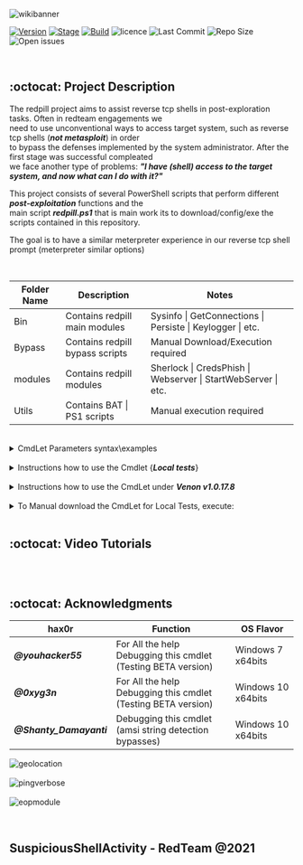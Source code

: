 
![wikibanner](https://user-images.githubusercontent.com/23490060/107761196-e0a29880-6d22-11eb-9dfc-35028c9463f6.png)

[![Version](https://img.shields.io/badge/redpill-1.2.5-brightgreen.svg?maxAge=259200)]()
[![Stage](https://img.shields.io/badge/Release-Stable-brightgreen.svg)]()
[![Build](https://img.shields.io/badge/Supported_OS-Windows-orange.svg)]()
![licence](https://img.shields.io/badge/license-GPLv3-brightgreen.svg)
![Last Commit](https://img.shields.io/github/last-commit/r00t-3xp10it/redpill)
![Repo Size](https://img.shields.io/github/repo-size/r00t-3xp10it/redpill)
![Open issues](https://img.shields.io/bitbucket/issues/r00t-3xp10it/redpill)

<br />

## :octocat: Project Description
The redpill project aims to assist reverse tcp shells in post-exploration tasks. Often in redteam engagements we<br />
need to use unconventional ways to access target system, such as reverse tcp shells (<b><i>not metasploit</i></b>) in order<br />
to bypass the defenses implemented by the system administrator. After the first stage was successful compleated<br />
we face another type of problems: <b><i>"I have (shell) access to the target system, and now what can I do with it?"</i></b><br />

This project consists of several PowerShell scripts that perform different <b><i>post-exploitation</i></b> functions and the<br />
main script <b><i>redpill.ps1</i></b> that is main work its to download/config/exe the scripts contained in this repository.<br />

The goal is to have a similar meterpreter experience in our reverse tcp shell prompt (meterpreter similar options)<br />

<br />

|Folder Name|Description|Notes|
|---|---|---|
|Bin|Contains redpill main modules|Sysinfo \| GetConnections \| Persiste \| Keylogger \| etc.|
|Bypass|Contains redpill bypass scripts|Manual Download/Execution required|
|modules|Contains redpill modules|Sherlock \| CredsPhish \| Webserver \| StartWebServer \| etc.|
|Utils|Contains BAT \| PS1 scripts| Manual execution required|

<br />

<details>
<summary>CmdLet Parameters syntax\examples</summary>

<br />

     This cmdlet belongs to the structure of venom v1.0.17.8 as a post-exploitation module.
     venom amsi evasion agents automatically uploads this CmdLet to %TMP% directory to be
     easily accessible in our reverse tcp shell ( shell prompt ).

<br />

<i>To List All Parameters Available, execute in powershell prompt:</i>

     .\redpill.ps1 -Help Parameters

<br />

|CmdLet Parameter Name|Parameter Arguments|Description|
|---|---|---|
|-SysInfo| Enum \| Verbose |Quick System Info OR Verbose Enumeration|
|-GetConnections| Enum \| Verbose |Enumerate Remote Host Active TCP Connections|
|-GetDnsCache| Enum \| Clear |Enumerate\Clear remote host DNS cache entrys|
|-GetInstalled| Enum |Enumerate Remote Host Applications Installed|
|-GetProcess| Enum \| Kill |Enumerate OR Kill Remote Host Running Process(s)|
|-GetTasks| Enum \| Create \| Delete |Enumerate\Create\Delete Remote Host Running Tasks|
|-GetLogs| Enum \| Verbose \| Clear |Enumerate eventvwr logs OR Clear All event logs|
|-GetBrowsers| Enum \| Verbose |Enumerate Installed Browsers and Versions OR Verbose|
|-Screenshot| 1 |Capture 1 Desktop Screenshot and Store it on %TMP%|
|-Camera| Enum \| Snap |Enum computer webcams OR capture default webcam snapshot|
|-StartWebServer| Python \| Powershell |Downloads webserver to %TMP% and executes the WebServer|
|-Keylogger| Start \| Stop |Start OR Stop recording remote host keystrokes|
|-MouseLogger| Start |Capture Screenshots of Mouse Clicks for 10 seconds|
|-PhishCreds| Start |Promp current user for a valid credential and leak captures|
|-GetPasswords| Enum \| Dump |Enumerate passwords of diferent locations {Store\|Regedit\|Disk}|
|-WifiPasswords| Dump \| ZipDump |Enum Available SSIDs OR ZipDump All Wifi passwords|
|-EOP| Enum \| Verbose |Find Missing Software Patchs for Privilege Escalation|
|-ADS| Enum \| Create \| Exec \| Clear|Hidde scripts { bat \| ps1 \| exe } on $DATA records (ADS)|
|-BruteZip| $Env:TMP\archive.zip |Brute force sellected Zip archive with the help of 7z.exe|
|-Upload| script.ps1|Upload script.ps1 from attacker apache2 webroot|
|-Persiste| $Env:TMP\Script.ps1 |Persiste script.ps1 on every startup {BeaconHome}|
|-CleanTracks| Clear \| Paranoid |Clean disk artifacts left behind {clean system tracks}|
|-AppLocker| Enum |Enumerate AppLocker Directorys with weak permissions|
|-FileMace| $Env:TMP\test.txt |Change File Mace {CreationTime,LastAccessTime,LastWriteTime}|
|-MetaData| $Env:TMP\test.exe |Display files \ applications description (metadata)|
|-PEHollow| $Env:TMP\test.exe |PE Process Hollowing {impersonate explorer.exe as parent}|
|-MsgBox| "Hello World." |Spawns "Hello World." msgBox on local host {wscriptComObject}|
|-SpeakPrank| "Hello World." |Make remote host speak user input sentence {prank}|
|-NetTrace| Enum |Agressive Enumeration with the help of netsh {native}|
|-PingSweep| Enum \| Verbose |Enumerate Active IP Address and open ports on Local Lan|
|-DnsSpoof| Enum \| Redirect \| Clear | Redirect Domain Names to our Phishing IP address|

<br />

<i>To Display Detailed information about each parameter execute:</i>

     Syntax : .\redpill.ps1 -Help [ Parameter Name ]
     Example: .\redpill.ps1 -Help WifiPasswords

![Parametershelp](https://user-images.githubusercontent.com/23490060/107767610-1e0c2380-6d2d-11eb-946e-ce4988087dca.png)

</details>

<br />

<details>
<summary>Instructions how to use the Cmdlet {<b><i>Local tests</i></b>}</summary>

<br />

     This cmdlet belongs to the structure of venom v1.0.17.8 as a post-exploitation module.
     venom amsi evasion agents automatically uploads this CmdLet to %TMP% directory to be
     easily accessible in our reverse tcp shell ( shell ).

     'this section describes how to test this Cmdlet Locally without exploiting target host'

<br />

1º - Download CmdLet from GitHub repository to <b><i>'Local Disk'</i></b>

    iwr -Uri https://raw.githubusercontent.com/r00t-3xp10it/redpill/main/redpill.ps1 -OutFile redpill.ps1

<br />

2º - Set Powershell Execution Policy to <b><i>'UnRestricted'</i></b>

     Set-ExecutionPolicy UnRestricted -Scope CurrentUser

![ste](https://user-images.githubusercontent.com/23490060/106375669-f2308b80-6385-11eb-8cff-947178c52915.png)

<br />

3º -  Browse to <b><i>'redpill.ps1'</i></b> storage directory

     cd C:\Users\pedro\Desktop

![redpillpath](https://user-images.githubusercontent.com/23490060/107781146-76e4b780-6d3f-11eb-9a41-de1163086c70.png)

<br />

4º - Access CmdLet Help Menu {All Parameters}

     .\redpill.ps1 -Help Parameters

![menu](https://user-images.githubusercontent.com/23490060/107781666-0c804700-6d40-11eb-9fbc-4826705534e5.png)

<br />

5º - Access <b><i>[ -WifiPasswords ]</i></b> Detailed Parameter Help

     Syntax : .\redpill.ps1 -Help [ Parameter Name ]
     Example: .\redpill.ps1 -Help WifiPasswords

![Parametershelp](https://user-images.githubusercontent.com/23490060/107767610-1e0c2380-6d2d-11eb-946e-ce4988087dca.png)

<br />

6º - Running <b><i>[ -WifiPasswords ] [ Dump ]</i></b> Module 

     Syntax : .\redpill.ps1 [ -Parameter Name ] [ @argument ]
     Example: .\redpill.ps1 -WifiPasswords Dump

![wifidump](https://user-images.githubusercontent.com/23490060/107768059-c7531980-6d2d-11eb-9f2a-2e2f2e649f56.png)

</details>

<br />

<details>
<summary>Instructions how to use the CmdLet under <b><i>Venon v1.0.17.8</i></b></summary>

<br />

     This cmdlet belongs to the structure of venom v1.0.17.8 as a post-exploitation module.
     venom amsi evasion agents automatically uploads this CmdLet to %TMP% directory to be
     easily accessible in our reverse tcp shell ( shell prompt ).

<br />

1º - execute in reverse tcp shell prompt

    [SKYNET] C:\Users\pedro\AppData\Local\Temp> powershell -File redpill.ps1 -Help Parameters

<br />

![menu](https://user-images.githubusercontent.com/23490060/107781666-0c804700-6d40-11eb-9fbc-4826705534e5.png)

<br />

2º - Access <b><i>[ -WifiPasswords ]</i></b> Detailed Parameter Help

     [SKYNET] C:\Users\pedro\AppData\Local\Temp> powershell -File redpill.ps1 -Help WifiPasswords

![Parametershelp](https://user-images.githubusercontent.com/23490060/107767610-1e0c2380-6d2d-11eb-946e-ce4988087dca.png)

<br />

3º - Running <b><i>[ -WifiPasswords ] [ Dump ]</i></b> Module 

     [SKYNET] C:\Users\pedro\AppData\Local\Temp> powershell -File redpill.ps1 -WifiPasswords Dump

![wifidump](https://user-images.githubusercontent.com/23490060/107768059-c7531980-6d2d-11eb-9f2a-2e2f2e649f56.png)

</details>

<br />

<details>
<summary>To Manual download the CmdLet for Local Tests, execute:</summary><br />

    iwr -Uri https://raw.githubusercontent.com/r00t-3xp10it/redpill/main/redpill.ps1 -OutFile redpill.ps1

</details>

<br />

## :octocat: Video Tutorials

<br /><br />

## :octocat: Acknowledgments

|hax0r|Function|OS Flavor|
|---|---|---|
|<b><i>@youhacker55|For All the help Debugging this cmdlet (Testing BETA version)|Windows 7 x64bits</b>|
|<b><i>@0xyg3n|For All the help Debugging this cmdlet (Testing BETA version)|Windows 10 x64bits</b>|
|<b><i>@Shanty_Damayanti|Debugging this cmdlet (amsi string detection bypasses)|Windows 10 x64bits</b>|

![geolocation](https://user-images.githubusercontent.com/23490060/107866747-c7593380-6e6b-11eb-8e38-9ef3acdb3c01.png)<br /><br />
![pingverbose](https://user-images.githubusercontent.com/23490060/107841656-87834500-6db4-11eb-953c-22e2322577b6.png)<br /><br />
![eopmodule](https://user-images.githubusercontent.com/23490060/108617459-78347500-740e-11eb-8cce-90994c2e048a.png)


<br />

## SuspiciousShellActivity - RedTeam @2021
